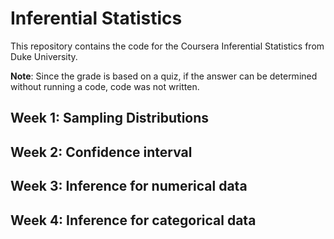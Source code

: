 # Inferential Statistics

This repository contains the code for the Coursera Inferential Statistics from Duke University.  

**Note**: Since the grade is based on a quiz, if the answer can be determined without running a code, code was not written.

## Week 1: Sampling Distributions

## Week 2: Confidence interval

## Week 3: Inference for numerical data

## Week 4: Inference for categorical data
